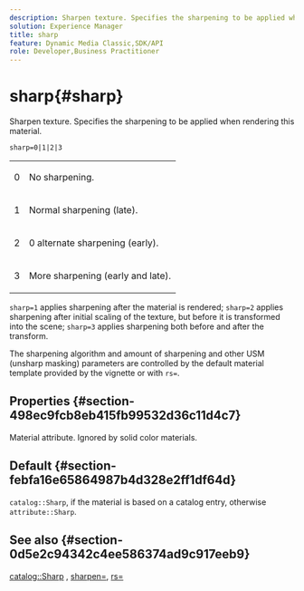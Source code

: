 ```yaml
---
description: Sharpen texture. Specifies the sharpening to be applied when rendering this material.
solution: Experience Manager
title: sharp
feature: Dynamic Media Classic,SDK/API
role: Developer,Business Practitioner
---
```


# sharp{#sharp}

Sharpen texture. Specifies the sharpening to be applied when rendering this material.

 `sharp=0|1|2|3`

<table id="simpletable_04B4EAA7CE7D4ED48A61A50CD001388F"> 
 <tr class="strow"> 
  <td class="stentry"> <p>0 </p> </td> 
  <td class="stentry"> <p>No sharpening. </p> </td> 
 </tr> 
 <tr class="strow"> 
  <td class="stentry"> <p>1 </p> </td> 
  <td class="stentry"> <p>Normal sharpening (late). </p> </td> 
 </tr> 
 <tr class="strow"> 
  <td class="stentry"> <p>2 </p> </td> 
  <td class="stentry"> <p>0 alternate sharpening (early). </p> </td> 
 </tr> 
 <tr class="strow"> 
  <td class="stentry"> <p>3 </p> </td> 
  <td class="stentry"> <p>More sharpening (early and late). </p> </td> 
 </tr> 
</table>

`sharp=1` applies sharpening after the material is rendered; `sharp=2` applies sharpening after initial scaling of the texture, but before it is transformed into the scene; `sharp=3` applies sharpening both before and after the transform.

The sharpening algorithm and amount of sharpening and other USM (unsharp masking) parameters are controlled by the default material template provided by the vignette or with `rs=`.

## Properties {#section-498ec9fcb8eb415fb99532d36c11d4c7}

Material attribute. Ignored by solid color materials.

## Default {#section-febfa16e65864987b4d328e2ff1df64d}

`catalog::Sharp`, if the material is based on a catalog entry, otherwise `attribute::Sharp`.

## See also {#section-0d5e2c94342c4ee586374ad9c917eeb9}

[catalog::Sharp](../../../../../ir-api/material-cat/image-rendering-api-ref/c-ir-material-catalog/c-ir-material-data-reference/r-ir-sharp-dataref.md#reference-f79a14bd52474dfd8495115d398a30d0) , [sharpen=](../../../../../ir-api/http-protocol/image-rendering-api-ref/c-ir-http-protocol-ref/c-ir-http-protocol-command-reference/r-ir-http-sharpen.md#reference-13034d22d176483cb99ccafc2a4f6a6e), [rs=](../../../../../ir-api/http-protocol/image-rendering-api-ref/c-ir-http-protocol-ref/c-ir-http-protocol-command-reference/r-ir-rs.md#reference-d20cefaaa6cd4f449d1591c87959b4cf) 
